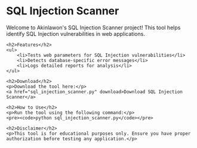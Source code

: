 <!DOCTYPE html>
<html lang="en">
<head>
    <meta charset="UTF-8">
    <meta name="viewport" content="width=device-width, initial-scale=1.0">
    <title>Akinlawon's SQLi Scanner</title>
</head>
<body>
    <h1>SQL Injection Scanner</h1>
    <p>Welcome to Akinlawon's SQL Injection Scanner project! This tool helps identify SQL Injection vulnerabilities in web applications.</p>
    
    <h2>Features</h2>
    <ul>
        <li>Tests web parameters for SQL Injection vulnerabilities</li>
        <li>Detects database-specific error messages</li>
        <li>Logs detailed reports for analysis</li>
    </ul>

    <h2>Download</h2>
    <p>Download the tool here:</p>
    <a href="sql_injection_scanner.py" download>Download SQL Injection Scanner</a>

    <h2>How to Use</h2>
    <p>Run the tool using the following command:</p>
    <pre><code>python sql_injection_scanner.py</code></pre>

    <h2>Disclaimer</h2>
    <p>This tool is for educational purposes only. Ensure you have proper authorization before testing any application.</p>
</body>
</html>
